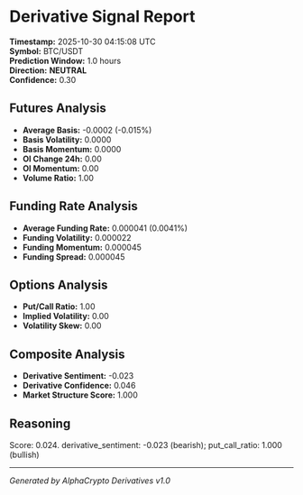 # Derivative Signal Report

**Timestamp:** 2025-10-30 04:15:08 UTC  
**Symbol:** BTC/USDT  
**Prediction Window:** 1.0 hours  
**Direction:** **NEUTRAL**  
**Confidence:** 0.30

## Futures Analysis
- **Average Basis:** -0.0002 (-0.015%)
- **Basis Volatility:** 0.0000
- **Basis Momentum:** 0.0000
- **OI Change 24h:** 0.00
- **OI Momentum:** 0.00
- **Volume Ratio:** 1.00

## Funding Rate Analysis
- **Average Funding Rate:** 0.000041 (0.0041%)
- **Funding Volatility:** 0.000022
- **Funding Momentum:** 0.000045
- **Funding Spread:** 0.000045

## Options Analysis
- **Put/Call Ratio:** 1.00
- **Implied Volatility:** 0.00
- **Volatility Skew:** 0.00

## Composite Analysis
- **Derivative Sentiment:** -0.023
- **Derivative Confidence:** 0.046
- **Market Structure Score:** 1.000

## Reasoning
Score: 0.024. derivative_sentiment: -0.023 (bearish); put_call_ratio: 1.000 (bullish)

---
*Generated by AlphaCrypto Derivatives v1.0*
